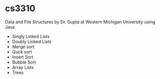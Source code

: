 # cs3310
Data and File Structures by Dr. Gupta at Western Michigan University using Java

* Singly Linked Lists
* Doubly Linked Lists
* Merge sort
* Quck sort
* Insert Sort
* Bubble Sort
* Array Lists
* Trees
